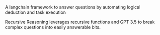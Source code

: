 A langchain framework to answer questions by automating logical deduction and task execution

Recursive Reasoning leverages recursive functions and GPT 3.5 to break complex questions into easily answerable bits.

